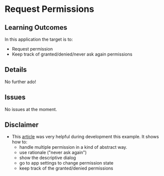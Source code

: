 # Request Permissions

## Learning Outcomes
In this application the target is to:
- Request permission
- Keep track of granted/denied/never ask again permissions

## Details
No further ado!

## Issues
No issues at the moment.

## Disclaimer
- This [article](https://wajahatkarim.com/2018/11/multiple-runtime-permissions-in-android-without-any-third-party-libraries/) was very helpful during development this example.
It shows how to:
  - handle multiple permission in a kind of abstract way.
  - use rationale ("never ask again")
  - show the descriptive dialog
  - go to app settings to change permission state
  - keep track of the granted/denied permissions
